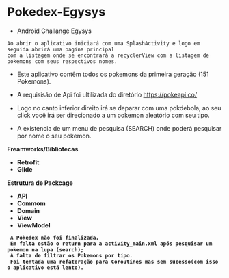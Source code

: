 # Pokedex-Egysys

   -  Android Challange Egysys

    Ao abrir o aplicativo iniciará com uma SplashActivity e logo em seguida abrirá uma pagina principal 
    com a listagem onde se encontrará a recyclerView com a listagem de pokemons com seus respectivos nomes.
    
    
   -  Este aplicativo contêm todos os pokemons da primeira geração (151 Pokemons).
   -  A requisisão de Api foi ultilizada do diretório https://pokeapi.co/
   -  Logo no canto inferior direito irá se deparar com uma pokdebola, ao seu click você irá ser direcionado a um pokemon aleatório
  com seu tipo.
  
   - A existencia de um menu de pesquisa (SEARCH) onde poderá pesquisar por nome o seu pokemon.

 <b><p3> Freamworks/Bibliotecas  <b> </p3>
  
  -  Retrofit
  -  Glide

   <b><p3> Estrutura de Packcage  <b> </p3>
   
   - API
   - Commom
   - Domain
   -  View
   -  ViewModel
     
     
     
     
     A Pokedex não foi finalizada.
     Em falta estão o return para a activity_main.xml após pesquisar um pokemon na lupa (search);
     A falta de filtrar os Pokemons por tipo.
     Foi tentada uma refatoração para Coroutines mas sem sucesso(com isso o aplicativo está lento).
     
     
